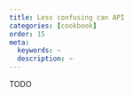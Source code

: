 ```yaml
---
title: Less confusing can API
categories: [cookbook]
order: 15
meta:
  keywords: ~
  description: ~
---
```


TODO
